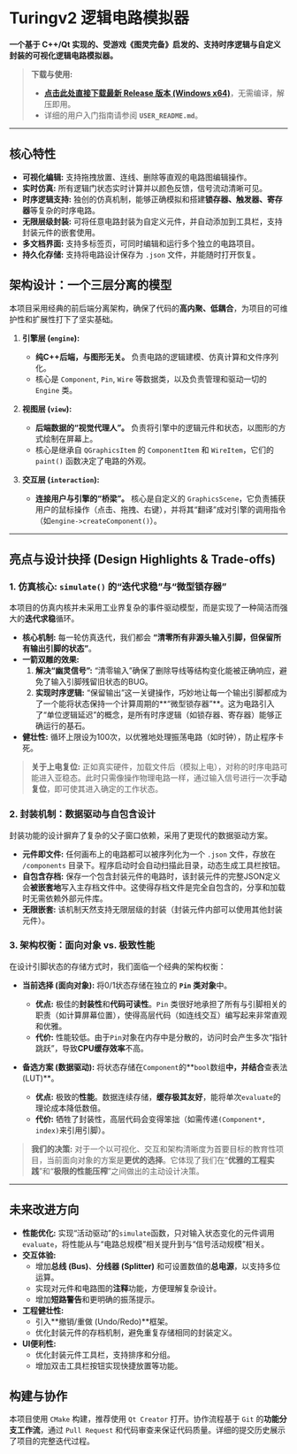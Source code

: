 # Turingv2 逻辑电路模拟器

**一个基于 C++/Qt 实现的、受游戏《图灵完备》启发的、支持时序逻辑与自定义封装的可视化逻辑电路模拟器。**

> **下载与使用:**
>
> - **[点击此处直接下载最新 Release 版本 (Windows x64)](https://github.com/hhhhaoganga/Turingv2/releases/latest)**，无需编译，解压即用。
> - 详细的用户入门指南请参阅 **`USER_README.md`**。

---

## 核心特性

- **可视化编辑:** 支持拖拽放置、连线、删除等直观的电路图编辑操作。
- **实时仿真:** 所有逻辑门状态实时计算并以颜色反馈，信号流动清晰可见。
- **时序逻辑支持:** 独创的仿真机制，能够正确模拟和搭建**锁存器、触发器、寄存器**等复杂的时序电路。
- **无限层级封装:** 可将任意电路封装为自定义元件，并自动添加到工具栏，支持封装元件的嵌套使用。
- **多文档界面:** 支持多标签页，可同时编辑和运行多个独立的电路项目。
- **持久化存储:** 支持将电路设计保存为 `.json` 文件，并能随时打开恢复。

## 架构设计：一个三层分离的模型

本项目采用经典的前后端分离架构，确保了代码的**高内聚、低耦合**，为项目的可维护性和扩展性打下了坚实基础。

1.  **引擎层 (`engine`):**
    - **纯C++后端，与图形无关。** 负责电路的逻辑建模、仿真计算和文件序列化。
    - 核心是 `Component`, `Pin`, `Wire` 等数据类，以及负责管理和驱动一切的 `Engine` 类。

2.  **视图层 (`view`):**
    - **后端数据的“视觉代理人”。** 负责将引擎中的逻辑元件和状态，以图形的方式绘制在屏幕上。
    - 核心是继承自 `QGraphicsItem` 的 `ComponentItem` 和 `WireItem`，它们的 `paint()` 函数决定了电路的外观。

3.  **交互层 (`interaction`):**
    - **连接用户与引擎的“桥梁”。** 核心是自定义的 `GraphicsScene`，它负责捕获用户的鼠标操作（点击、拖拽、右键），并将其“翻译”成对引擎的调用指令（如`engine->createComponent()`）。

---

## 亮点与设计抉择 (Design Highlights & Trade-offs)

### 1. 仿真核心: `simulate()` 的“迭代求稳”与“微型锁存器”

本项目的仿真内核并未采用工业界复杂的事件驱动模型，而是实现了一种简洁而强大的**迭代求稳**循环。

- **核心机制:** 每一轮仿真迭代，我们都会 **“清零所有非源头输入引脚，但保留所有输出引脚的状态”**。
- **一箭双雕的效果:**
    1.  **解决“幽灵信号”:** “清零输入”确保了删除导线等结构变化能被正确响应，避免了输入引脚残留旧状态的BUG。
    2.  **实现时序逻辑:** “保留输出”这一关键操作，巧妙地让每一个输出引脚都成为了一个能将状态保持一个计算周期的**“微型锁存器”**。这为电路引入了“单位逻辑延迟”的概念，是所有时序逻辑（如锁存器、寄存器）能够正确运行的基石。
- **健壮性:** 循环上限设为100次，以优雅地处理振荡电路（如时钟），防止程序卡死。

> **关于上电复位:** 正如真实硬件，加载文件后（模拟上电），对称的时序电路可能进入亚稳态。此时只需像操作物理电路一样，通过输入信号进行一次**手动复位**，即可使其进入确定的工作状态。

### 2. 封装机制：数据驱动与自包含设计

封装功能的设计摒弃了复杂的父子窗口依赖，采用了更现代的数据驱动方案。

- **元件即文件:** 任何画布上的电路都可以被序列化为一个 `.json` 文件，存放在 `/components` 目录下。程序启动时会自动扫描此目录，动态生成工具栏按钮。
- **自包含存档:** 保存一个包含封装元件的电路时，该封装元件的完整JSON定义会**被嵌套地**写入主存档文件中。这使得存档文件是完全自包含的，分享和加载时无需依赖外部元件库。
- **无限嵌套:** 该机制天然支持无限层级的封装（封装元件内部可以使用其他封装元件）。

### 3. 架构权衡：面向对象 vs. 极致性能

在设计引脚状态的存储方式时，我们面临一个经典的架构权衡：

- **当前选择 (面向对象):** 将0/1状态存储在独立的 **`Pin` 类对象**中。
    - **优点:** 极佳的**封装性**和**代码可读性**。`Pin` 类很好地承担了所有与引脚相关的职责（如计算屏幕位置），使得高层代码（如连线交互）编写起来非常直观和优雅。
    - **代价:** 性能较低。由于`Pin`对象在内存中是分散的，访问时会产生多次“指针跳跃”，导致**CPU缓存效率**不高。

- **备选方案 (数据驱动):** 将状态存储在`Component`的**`bool`数组**中，并结合**查表法(LUT)**。
    - **优点:** 极致的**性能**。数据连续存储，**缓存极其友好**，能将单次`evaluate`的理论成本降低数倍。
    - **代价:** 牺牲了封装性，高层代码会变得笨拙（如需传递`(Component*, index)`来引用引脚）。

> **我们的决策:** 对于一个以可视化、交互和架构清晰度为首要目标的教育性项目，当前面向对象的方案是**更优的选择**。它体现了我们在“**优雅的工程实践**”和“**极限的性能压榨**”之间做出的主动设计决策。

---

## 未来改进方向

- **性能优化:** 实现“活动驱动”的`simulate`函数，只对输入状态变化的元件调用`evaluate`，将性能从与“电路总规模”相关提升到与“信号活动规模”相关。
- **交互体验:**
    - 增加**总线 (Bus)**、**分线器 (Splitter)** 和可设置数值的**总电源**，以支持多位运算。
    - 实现对元件和电路图的**注释**功能，方便理解复杂设计。
    - 增加**短路警告**和更明确的振荡提示。
- **工程健壮性:**
    - 引入**撤销/重做 (Undo/Redo)**框架。
    - 优化封装元件的存档机制，避免重复存储相同的封装定义。
- **UI便利性:**
    - 优化封装元件工具栏，支持排序和分组。
    - 增加双击工具栏按钮实现快捷放置等功能。

## 构建与协作

本项目使用 `CMake` 构建，推荐使用 `Qt Creator` 打开。协作流程基于 `Git` 的**功能分支工作流**，通过 `Pull Request` 和代码审查来保证代码质量。详细的提交历史展示了项目的完整迭代过程。